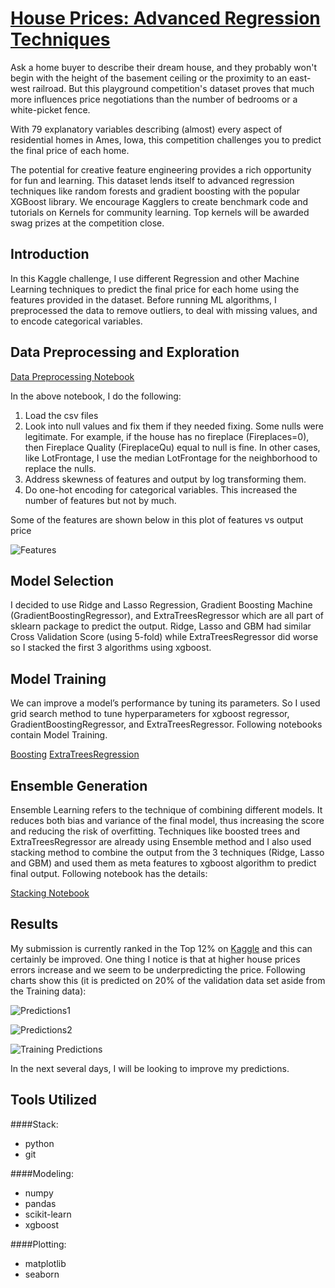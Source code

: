# [House Prices: Advanced Regression Techniques](https://www.kaggle.com/c/house-prices-advanced-regression-techniques)


Ask a home buyer to describe their dream house, and they probably won't begin with the height of the basement ceiling or the proximity to an east-west railroad. But this playground competition's dataset proves that much more influences price negotiations than the number of bedrooms or a white-picket fence.

With 79 explanatory variables describing (almost) every aspect of residential homes in Ames, Iowa, this competition challenges you to predict the final price of each home.

The potential for creative feature engineering provides a rich opportunity for fun and learning. This dataset lends itself to advanced regression techniques like random forests and gradient boosting with the popular XGBoost library. We encourage Kagglers to create benchmark code and tutorials on Kernels for community learning. Top kernels will be awarded swag prizes at the competition close. 


## Introduction

In this Kaggle challenge, I use different Regression and other Machine Learning techniques to predict the final price for each home using the features provided in the dataset. Before running ML algorithms, I preprocessed the data to remove outliers, to deal with missing values, and to encode categorical variables. 

## Data Preprocessing and Exploration

[Data Preprocessing Notebook](https://github.com/ptiwaree/Kaggle-House-Prices/blob/master/Modeling/House%20Prices%20-%20Feature%20Engineering-2.ipynb)

In the above notebook, I do the following:

  1. Load the csv files
  2. Look into null values and fix them if they needed fixing. Some nulls were legitimate. For example, if the house has no fireplace (Fireplaces=0), then Fireplace Quality (FireplaceQu) equal to null is fine. In other cases, like LotFrontage, I use the median LotFrontage for the neighborhood to replace the nulls.
  3. Address skewness of features and output by log transforming them.
  4. Do one-hot encoding for categorical variables. This increased the number of features but not by much.
  
Some of the features are shown below in this plot of features vs output price

![Features](https://github.com/ptiwaree/Kaggle-House-Prices/blob/master/Results/Features.png)
  
## Model Selection

I decided to use Ridge and Lasso Regression, Gradient Boosting Machine (GradientBoostingRegressor), and ExtraTreesRegressor which are all part of sklearn package to predict the output. Ridge, Lasso and GBM had similar Cross Validation Score (using 5-fold) while ExtraTreesRegressor did worse so I stacked the first 3 algorithms using xgboost. 

## Model Training

We can improve a model’s performance by tuning its parameters. So I used grid search method to tune hyperparameters for xgboost regressor, GradientBoostingRegressor, and ExtraTreesRegressor. Following notebooks contain Model Training.

[Boosting](https://github.com/ptiwaree/Kaggle-House-Prices/blob/master/Modeling/House%20Prices%20-%20Boosting-3.ipynb)
[ExtraTreesRegression](https://github.com/ptiwaree/Kaggle-House-Prices/blob/master/Modeling/House%20Prices%20-%20ExtraTreesRegressor.ipynb)

## Ensemble Generation

Ensemble Learning refers to the technique of combining different models. It reduces both bias and variance of the final model, thus increasing the score and reducing the risk of overfitting. Techniques like boosted trees and ExtraTreesRegressor are already using Ensemble method and I also used stacking method to combine the output from the 3 techniques (Ridge, Lasso and GBM) and used them as meta features to xgboost algorithm to predict final output. Following notebook has the details:

[Stacking Notebook](https://github.com/ptiwaree/Kaggle-House-Prices/blob/master/Modeling/House%20Prices%20-%20Stacking.ipynb)

## Results

My submission is currently ranked in the Top 12% on [Kaggle](https://www.kaggle.com/prabaltiwaree) and this can certainly be improved. One thing I notice is that at higher house prices errors increase and we seem to be underpredicting the price. Following charts show this (it is predicted on 20% of the validation data set aside from the Training data):

![Predictions1](https://github.com/ptiwaree/Kaggle-House-Prices/blob/master/Results/predictionchart1.png)

![Predictions2](https://github.com/ptiwaree/Kaggle-House-Prices/blob/master/Results/predictionchart2.png)

![Training Predictions](https://github.com/ptiwaree/Kaggle-House-Prices/blob/master/Results/predictiontrain2.png)

In the next several days, I will be looking to improve my predictions.

## Tools Utilized

####Stack:

* python
* git

####Modeling:

* numpy
* pandas
* scikit-learn
* xgboost

####Plotting:

* matplotlib
* seaborn
